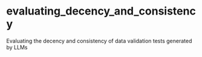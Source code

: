 # evaluating_decency_and_consistency
Evaluating the decency and consistency of data validation tests generated by LLMs
